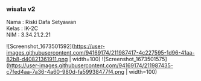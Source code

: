 ### wisata v2
Nama : Riski Dafa Setyawan <br />
Kelas : IK-2C <br />
NIM : 3.34.21.2.21

![Screenshot_1673501592](https://user-images.githubusercontent.com/94169174/211987417-4c227595-1d96-41aa-82b8-d40821361911.png  | width=100)
![Screenshot_1673501575](https://user-images.githubusercontent.com/94169174/211987435-c7fed4aa-7a36-4a60-980d-fa59938477f4.png  | width=100)
